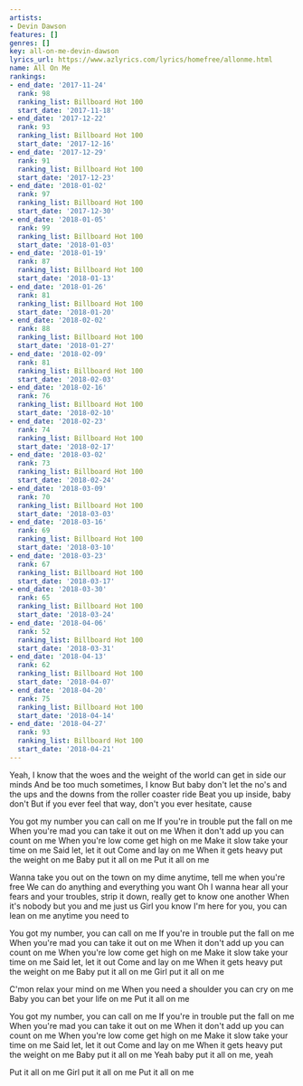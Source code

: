 ```yaml
---
artists:
- Devin Dawson
features: []
genres: []
key: all-on-me-devin-dawson
lyrics_url: https://www.azlyrics.com/lyrics/homefree/allonme.html
name: All On Me
rankings:
- end_date: '2017-11-24'
  rank: 98
  ranking_list: Billboard Hot 100
  start_date: '2017-11-18'
- end_date: '2017-12-22'
  rank: 93
  ranking_list: Billboard Hot 100
  start_date: '2017-12-16'
- end_date: '2017-12-29'
  rank: 91
  ranking_list: Billboard Hot 100
  start_date: '2017-12-23'
- end_date: '2018-01-02'
  rank: 97
  ranking_list: Billboard Hot 100
  start_date: '2017-12-30'
- end_date: '2018-01-05'
  rank: 99
  ranking_list: Billboard Hot 100
  start_date: '2018-01-03'
- end_date: '2018-01-19'
  rank: 87
  ranking_list: Billboard Hot 100
  start_date: '2018-01-13'
- end_date: '2018-01-26'
  rank: 81
  ranking_list: Billboard Hot 100
  start_date: '2018-01-20'
- end_date: '2018-02-02'
  rank: 88
  ranking_list: Billboard Hot 100
  start_date: '2018-01-27'
- end_date: '2018-02-09'
  rank: 81
  ranking_list: Billboard Hot 100
  start_date: '2018-02-03'
- end_date: '2018-02-16'
  rank: 76
  ranking_list: Billboard Hot 100
  start_date: '2018-02-10'
- end_date: '2018-02-23'
  rank: 74
  ranking_list: Billboard Hot 100
  start_date: '2018-02-17'
- end_date: '2018-03-02'
  rank: 73
  ranking_list: Billboard Hot 100
  start_date: '2018-02-24'
- end_date: '2018-03-09'
  rank: 70
  ranking_list: Billboard Hot 100
  start_date: '2018-03-03'
- end_date: '2018-03-16'
  rank: 69
  ranking_list: Billboard Hot 100
  start_date: '2018-03-10'
- end_date: '2018-03-23'
  rank: 67
  ranking_list: Billboard Hot 100
  start_date: '2018-03-17'
- end_date: '2018-03-30'
  rank: 65
  ranking_list: Billboard Hot 100
  start_date: '2018-03-24'
- end_date: '2018-04-06'
  rank: 52
  ranking_list: Billboard Hot 100
  start_date: '2018-03-31'
- end_date: '2018-04-13'
  rank: 62
  ranking_list: Billboard Hot 100
  start_date: '2018-04-07'
- end_date: '2018-04-20'
  rank: 75
  ranking_list: Billboard Hot 100
  start_date: '2018-04-14'
- end_date: '2018-04-27'
  rank: 93
  ranking_list: Billboard Hot 100
  start_date: '2018-04-21'
---
```


Yeah, I know that the woes and the weight of the world can get in side our minds
And be too much sometimes, I know
But baby don't let the no's and the ups and the downs from the roller coaster ride
Beat you up inside, baby don't
But if you ever feel that way, don't you ever hesitate, cause

You got my number you can call on me
If you're in trouble put the fall on me
When you're mad you can take it out on me
When it don't add up you can count on me
When you're low come get high on me
Make it slow take your time on me
Said let, let it out
Come and lay on me
When it gets heavy put the weight on me
Baby put it all on me
Put it all on me

Wanna take you out on the town on my dime anytime, tell me when you're free
We can do anything and everything you want
Oh I wanna hear all your fears and your troubles, strip it down, really get to know one another
When it's nobody but you and me just us
Girl you know I'm here for you, you can lean on me anytime you need to

You got my number, you can call on me
If you're in trouble put the fall on me
When you're mad you can take it out on me
When it don't add up you can count on me
When you're low come get high on me
Make it slow take your time on me
Said let, let it out
Come and lay on me
When it gets heavy put the weight on me
Baby put it all on me
Girl put it all on me

C'mon relax your mind on me
When you need a shoulder you can cry on me
Baby you can bet your life on me
Put it all on me

You got my number, you can call on me
If you're in trouble put the fall on me
When you're mad you can take it out on me
When it don't add up you can count on me
When you're low come get high on me
Make it slow take your time on me
Said let, let it out
Come and lay on me
When it gets heavy put the weight on me
Baby put it all on me
Yeah baby put it all on me, yeah

Put it all on me
Girl put it all on me
Put it all on me



